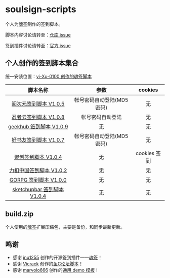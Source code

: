 # soulsign-scripts

个人为[魂签](https://github.com/inu1255/soulsign-chrome)制作的签到脚本。

脚本内容讨论请转至：[仓库 issue](https://github.com/yi-Xu-0100/soulsign-scripts/issues)

签到插件讨论请转至：[官方 issue](https://github.com/inu1255/soulsign-chrome/issues)

## 个人创作的签到脚本集合

统一安装位置：[yi-Xu-0100 创作的魂签脚本](https://soulsign.inu1255.cn/?uid=1176)

|脚本名称|参数|cookies|
|:--------:|:--------:|:--------:|
|[阅次元签到脚本 V1.0.5](https://soulsign.inu1255.cn/scripts/174)|帐号密码自动登陆(MD5 密码)|无|
|[忍者云签到脚本 V1.0.8](https://soulsign.inu1255.cn/scripts/173)|帐号密码自动登陆|无|
|[geekhub 签到脚本 V1.0.9](https://soulsign.inu1255.cn/scripts/172)|无|无|
|[好书友签到脚本 V1.0.7](https://soulsign.inu1255.cn/scripts/185)|帐号密码自动登陆(MD5 密码)|无|
|[聚创签到脚本 V1.0.4](https://soulsign.inu1255.cn/scripts/186)|无|cookies 签到|
|[力扣中国签到脚本 V1.0.2](https://soulsign.inu1255.cn/scripts/191)|无|无|
|[GORPG 签到脚本 V1.0.0](https://soulsign.inu1255.cn/scripts/192)|无|无|
|[sketchupbar 签到脚本 V1.0.4](https://soulsign.inu1255.cn/scripts/198)|无|无|

## build.zip

个人使用的[魂签](https://github.com/inu1255/soulsign-chrome)扩展压缩包，主要是备份，和同步最新更新。

## 鸣谢

+ 感谢 [inu1255](https://github.com/inu1255) 创作的开源签到插件——[魂签](https://github.com/inu1255/soulsign-chrome)！
+ 感谢 [Vicrack](https://github.com/ViCrack) 创作的[鱼C论坛脚本](https://soulsign.inu1255.cn/scripts/167)！
+ 感谢 [marvolo666](https://github.com/marvolo666) 创作的[通用 demo 模板](https://github.com/inu1255/soulsign-chrome/blob/master/public/demos/ShadowSocksR.js)！
